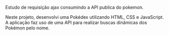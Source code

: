 <p> Estudo de requisição ajax consumindo a API publica do pokemon.  </p>
<p> Neste projeto, desenvolvi uma Pokédex utilizando HTML, CSS e JavaScript. A aplicação faz uso de uma API para realizar buscas dinâmicas dos Pokémon pelo nome. </p>
